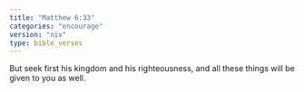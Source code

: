 ```yaml
---
title: "Matthew 6:33"
categories: "encourage"
version: "niv"
type: bible_verses
---
```


But seek first his kingdom and his righteousness, and all these things will be given to you as well.
